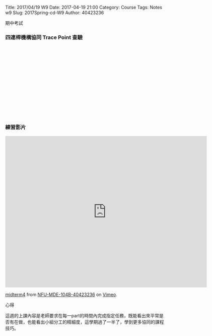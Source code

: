 Title: 2017/04/19 W9
Date: 2017-04-19 21:00
Category: Course
Tags: Notes  w9
Slug: 2017Spring-cd-W9
Author: 40423236

期中考試

<!-- PELICAN_END_SUMMARY -->

<h3>四連桿機構協同 Trace Point 查驗</h3>
<pre class="brush: python">
<!-- 導入 Brython 標準程式庫 -->
 
<script type="text/javascript" src="https://cdn.rawgit.com/brython-dev/brython/master/www/src/brython_dist.js">
</script>
 
<!-- 啟動 Brython -->
 
<script>
window.onload=function(){
brython(1);
}
</script>
 
 <!-- 以下實際利用  Brython 畫四連桿 trace point 路徑-->
 <canvas id="fourbar_40423226" width="600" height="400"></canvas>
  
<script type="text/python3">
from browser import document as doc
from browser import html
import math
# 準備繪圖畫布
canvas = doc["fourbar_40423226"]
ctx = canvas.getContext("2d")
 
fourbar_data = open("./../data/midterm5.csv").read()
fourbar_list = fourbar_data.splitlines()
# 以下可以利用 ctx 物件進行畫圖
# 先畫一條直線
ctx.beginPath()
# 設定線的寬度為 1 個單位
ctx.lineWidth = 1
# 利用 transform 將 y 座標反轉, 且 offset canvas.height
# (X scale, X skew, Y skew, Y scale, X offset, Y offset)
# 配合圖形位置進行座標轉換
ctx.transform(1, 0, 0, -1, canvas.width/2+250, canvas.height/2+100)
# 畫出 x 與 y 座標線
# 各座標值放大 3 倍
ratio = 3
ctx.moveTo(0, 0)
ctx.lineTo(-30*ratio, 0)
start_point = fourbar_list[0].split(",")
ctx.moveTo(float(start_point[0])*ratio, float(start_point[1])*ratio)
count = 0
for data in fourbar_list[1:]:
    point = data.split(",")
    #count = count + 1
    #container1 <= str(count) + ":" + point[0] + "," + point[1]
    #container1 <= html.BR()
    ctx.lineTo(float(point[0])*ratio, float(point[1])*ratio)
# 設定顏色為藍色, 也可以使用 "rgb(0, 0, 255)" 字串設定顏色值
ctx.strokeStyle = "blue"
# 實際執行畫線
ctx.stroke()
ctx.closePath()
</script>
</pre>

<h3>練習影片</h3>

<iframe src="https://player.vimeo.com/video/215157575" width="640" height="480" frameborder="0" webkitallowfullscreen mozallowfullscreen allowfullscreen></iframe>
<p><a href="https://vimeo.com/215157575">midterm4</a> from <a href="https://vimeo.com/user61607351">NFU-MDE-104B-40423236</a> on <a href="https://vimeo.com">Vimeo</a>.</p>



<p>心得</p>
這週的上課內容是老師要求在每一part的時間內完成指定任務，既能看出來平常是否有在做，也能看出小組分工的精細度，這學期過了一半了，學到更多協同的課程技巧。
